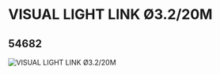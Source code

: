 # VISUAL LIGHT LINK Ø3.2/20M
## 54682
![VISUAL LIGHT LINK Ø3.2/20M](https://lc-www-live-s.legocdn.com/media/bricks/5/2/4284052.jpg)